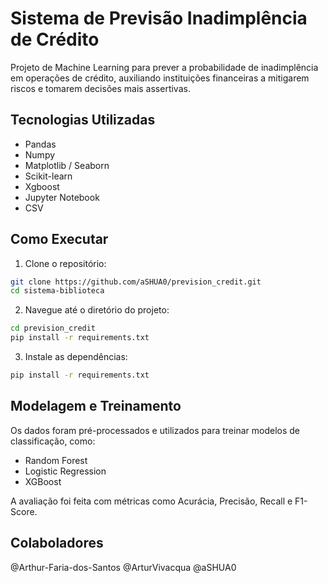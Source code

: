 # Sistema de Previsão Inadimplência de Crédito

Projeto de Machine Learning para prever a probabilidade de inadimplência em operações de crédito, auxiliando instituições financeiras a mitigarem riscos e tomarem 
decisões mais assertivas.

## Tecnologias Utilizadas

- Pandas
- Numpy
- Matplotlib / Seaborn
- Scikit-learn
- Xgboost
- Jupyter Notebook
- CSV

## Como Executar

1. Clone o repositório:

```bash
git clone https://github.com/aSHUA0/prevision_credit.git
cd sistema-biblioteca
```

2. Navegue até o diretório do projeto:

```bash
cd prevision_credit
pip install -r requirements.txt
```

3. Instale as dependências:

```bash
pip install -r requirements.txt
```

## Modelagem e Treinamento

Os dados foram pré-processados e utilizados para treinar modelos de classificação, como:

- Random Forest
- Logistic Regression
- XGBoost

A avaliação foi feita com métricas como Acurácia, Precisão, Recall e F1-Score.

## Colaboladores

@Arthur-Faria-dos-Santos
@ArturVivacqua
@aSHUA0
